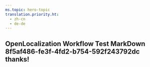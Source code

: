 ```yaml
---
ms.topic: hero-topic
translation.priority.ht: 
  - zh-cn
  - de-de
---
```

## OpenLocalization Workflow Test MarkDown 8f5af486-fe3f-4fd2-b754-592f243792dc thanks!

